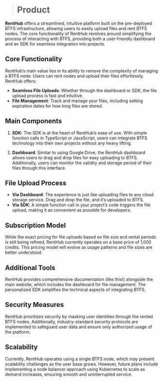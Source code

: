 ># Product

**RentHub** offers a streamlined, intuitive platform built on the pre-deployed BTFS infrastructure, allowing users to easily upload files and rent BTFS nodes. The core functionality of RentHub revolves around simplifying the process of interacting with BTFS, providing both a user-friendly dashboard and an SDK for seamless integration into projects.

## Core Functionality
RentHub’s main value lies in its ability to remove the complexity of managing a BTFS node. Users can rent nodes and upload their files effortlessly. RentHub offers:
- **Seamless File Uploads**: Whether through the dashboard or SDK, the file upload process is fast and intuitive.
- **File Management**: Track and manage your files, including setting expiration dates for how long files are stored.

## Main Components
1. **SDK**: The SDK is at the heart of RentHub’s ease of use. With simple function calls in TypeScript or JavaScript, users can integrate BTFS technology into their own projects without any heavy lifting.
   
2. **Dashboard**: Similar to using Google Drive, the RentHub dashboard allows users to drag and drop files for easy uploading to BTFS. Additionally, users can monitor the validity and storage period of their files through this interface.

## File Upload Process
- **Via Dashboard**: The experience is just like uploading files to any cloud storage service. Drag and drop the file, and it’s uploaded to BTFS.
- **Via SDK**: A simple function call in your project’s code triggers the file upload, making it as convenient as possible for developers.

## Subscription Model
While the exact pricing for file uploads based on file size and rental periods is still being refined, RentHub currently operates on a base price of 1,000 credits. This pricing model will evolve as usage patterns and file sizes are better understood.

## Additional Tools
RentHub provides comprehensive documentation (like this!) alongside the main website, which includes the dashboard for file management. The personalized SDK simplifies the technical aspects of integrating BTFS.

## Security Measures
RentHub prioritizes security by masking user identities through the rented BTFS nodes. Additionally, industry-standard security protocols are implemented to safeguard user data and ensure only authorized usage of the platform.

## Scalability
Currently, RentHub operates using a single BTFS node, which may present scalability challenges as the user base grows. However, future plans include implementing a node balancer approach using Kubernetes to scale as demand increases, ensuring smooth and uninterrupted service.
